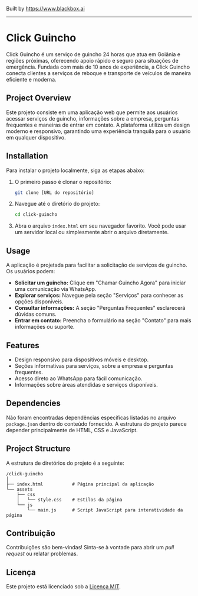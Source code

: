 
Built by https://www.blackbox.ai

---

# Click Guincho

Click Guincho é um serviço de guincho 24 horas que atua em Goiânia e regiões próximas, oferecendo apoio rápido e seguro para situações de emergência. Fundada com mais de 10 anos de experiência, a Click Guincho conecta clientes a serviços de reboque e transporte de veículos de maneira eficiente e moderna.

## Project Overview

Este projeto consiste em uma aplicação web que permite aos usuários acessar serviços de guincho, informações sobre a empresa, perguntas frequentes e maneiras de entrar em contato. A plataforma utiliza um design moderno e responsivo, garantindo uma experiência tranquila para o usuário em qualquer dispositivo.

## Installation

Para instalar o projeto localmente, siga as etapas abaixo:

1. O primeiro passo é clonar o repositório:
   ```bash
   git clone [URL do repositório]
   ```

2. Navegue até o diretório do projeto:
   ```bash
   cd click-guincho
   ```

3. Abra o arquivo `index.html` em seu navegador favorito. Você pode usar um servidor local ou simplesmente abrir o arquivo diretamente.

## Usage

A aplicação é projetada para facilitar a solicitação de serviços de guincho. Os usuários podem:

- **Solicitar um guincho:** Clique em "Chamar Guincho Agora" para iniciar uma comunicação via WhatsApp.
- **Explorar serviços:** Navegue pela seção "Serviços" para conhecer as opções disponíveis.
- **Consultar informações:** A seção "Perguntas Frequentes" esclarecerá dúvidas comuns.
- **Entrar em contato:** Preencha o formulário na seção "Contato" para mais informações ou suporte.

## Features

- Design responsivo para dispositivos móveis e desktop.
- Seções informativas para serviços, sobre a empresa e perguntas frequentes.
- Acesso direto ao WhatsApp para fácil comunicação.
- Informações sobre áreas atendidas e serviços disponíveis.

## Dependencies

Não foram encontradas dependências específicas listadas no arquivo `package.json` dentro do conteúdo fornecido. A estrutura do projeto parece depender principalmente de HTML, CSS e JavaScript.

## Project Structure

A estrutura de diretórios do projeto é a seguinte:

```
/click-guincho
│
├── index.html           # Página principal da aplicação
└── assets
    ├── css
    │   └── style.css    # Estilos da página
    └── js
        └── main.js      # Script JavaScript para interatividade da página
```

## Contribuição

Contribuições são bem-vindas! Sinta-se à vontade para abrir um _pull request_ ou relatar problemas.

## Licença

Este projeto está licenciado sob a [Licença MIT](LICENSE).